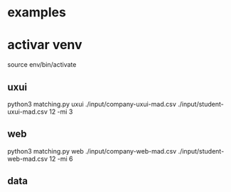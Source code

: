 # examples

# activar venv
source env/bin/activate

## uxui
python3 matching.py uxui ./input/company-uxui-mad.csv ./input/student-uxui-mad.csv 12 -mi 3

## web
python3 matching.py web ./input/company-web-mad.csv ./input/student-web-mad.csv 12 -mi 6

## data
